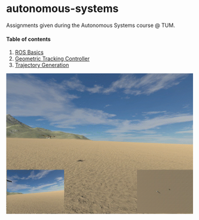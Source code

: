 # autonomous-systems

Assignments given during the Autonomous Systems course @ TUM.


#### Table of contents
1. [ROS Basics](https://github.com/lucadallesasse/autonomous-systems/tree/main/autsys-2022-ros-basics)
2. [Geometric Tracking Controller](https://github.com/lucadallesasse/autonomous-systems/tree/main/autsys-2022-geometric-controller)
3. [Trajectory Generation](https://github.com/lucadallesasse/autonomous-systems/tree/main/autsys-2022-trajectory-generation)


![simrunning](figures/result.gif)

